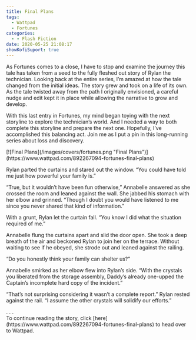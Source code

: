 ```yaml
---
title: Final Plans
tags:
  - Wattpad
  - Fortunes
categories:
  - - Flash Fiction
date: 2020-05-25 21:08:17
showKofiSuport: true
---
```


As Fortunes comes to a close, I have to stop and examine the journey this tale has taken from a seed to the fully fleshed out story of Rylan the technician. Looking back at the entire series, I’m amazed at how the tale changed from the initial ideas. The story grew and took on a life of its own. As the tale twisted away from the path I originally envisioned, a careful nudge and edit kept it in place while allowing the narrative to grow and develop.<!-- more -->

With this last entry in Fortunes, my mind began toying with the next storyline to explore the technician’s world. And I needed a way to both complete this storyline and prepare the next one. Hopefully, I’ve accomplished this balancing act. Join me as I put a pin in this long-running series about loss and discovery.

<div class="center">[![Final Plans](/images/covers/fortunes.png "Final Plans")](https://www.wattpad.com/892267094-fortunes-final-plans)</div>

Rylan parted the curtains and stared out the window. “You could have told me just how powerful your family is.”

“True, but it wouldn’t have been fun otherwise,” Annabelle answered as she crossed the room and leaned against the wall. She jabbed his stomach with her elbow and grinned. “Though I doubt you would have listened to me since you never shared that kind of information.”

With a grunt, Rylan let the curtain fall. “You know I did what the situation required of me.”

Annabelle flung the curtains apart and slid the door open. She took a deep breath of the air and beckoned Rylan to join her on the terrace. Without waiting to see if he obeyed, she strode out and leaned against the railing.

“Do you honestly think your family can shelter us?”

Annabelle smirked as her elbow flew into Rylan’s side. “With the crystals you liberated from the storage assembly, Daddy’s already one-upped the Captain’s incomplete hard copy of the incident.”

“That’s not surprising considering it wasn’t a complete report.” Rylan rested against the rail. “I assume the other crystals will solidify our efforts.”

<div class="center story-ellipses">
.
.
.
</div><div>To continue reading the story, click [here](https://www.wattpad.com/892267094-fortunes-final-plans) to head over to Wattpad.</div>